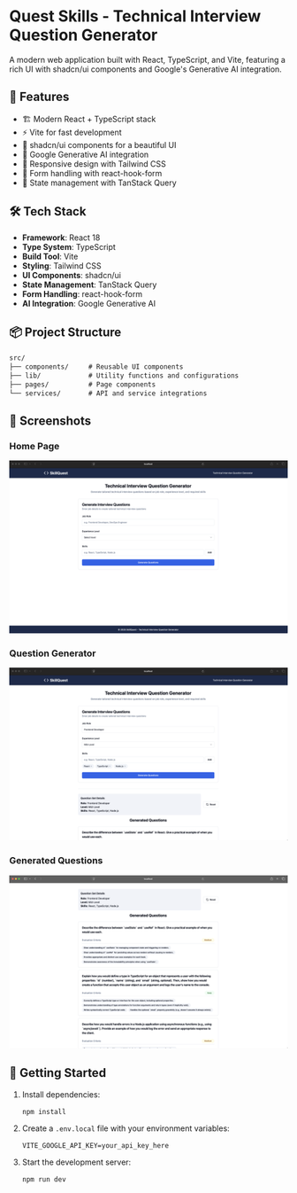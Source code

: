 # Quest Skills - Technical Interview Question Generator

A modern web application built with React, TypeScript, and Vite, featuring a rich UI with shadcn/ui components and Google's Generative AI integration.

## 🚀 Features

- 🏗️ Modern React + TypeScript stack
- ⚡ Vite for fast development
- 🎨 shadcn/ui components for a beautiful UI
- 🤖 Google Generative AI integration
- 📱 Responsive design with Tailwind CSS
- 📝 Form handling with react-hook-form
- 🔄 State management with TanStack Query

## 🛠️ Tech Stack

- **Framework**: React 18
- **Type System**: TypeScript
- **Build Tool**: Vite
- **Styling**: Tailwind CSS
- **UI Components**: shadcn/ui
- **State Management**: TanStack Query
- **Form Handling**: react-hook-form
- **AI Integration**: Google Generative AI

## 📦 Project Structure

```
src/
├── components/     # Reusable UI components
├── lib/            # Utility functions and configurations
├── pages/          # Page components
└── services/       # API and service integrations
```


## 📸 Screenshots

### Home Page
![Home Page](docs/images/home.png)

### Question Generator
![Question Generator](docs/images/generate.png)

### Generated Questions
![Generated Questions](docs/images/questions.png)

## 🚀 Getting Started

1. Install dependencies:
   ```bash
   npm install
   ```

2. Create a `.env.local` file with your environment variables:
   ```
   VITE_GOOGLE_API_KEY=your_api_key_here
   ```

3. Start the development server:
   ```bash
   npm run dev
   ```